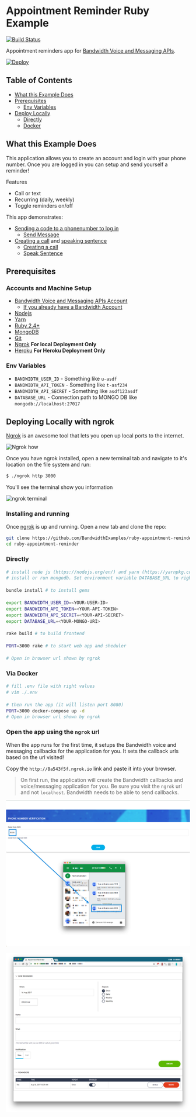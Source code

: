 # Appointment Reminder Ruby Example

[![Build Status](https://travis-ci.org/BandwidthExamples/ruby-appointment-reminder.svg?branch=master)](https://travis-ci.org/BandwidthExamples/ruby-appointment-reminder)

Appointment reminders app for [Bandwidth Voice and Messaging APIs](http://dev.bandwidth.com).

[![Deploy](https://www.herokucdn.com/deploy/button.svg)](https://heroku.com/deploy)

## Table of Contents

* [What this Example Does](#what-this-example-does)
* [Prerequisites](#prerequisites)
    * [Env Variables](#env-variables)
* [Deploy Locally](#deploying-locally-with-ngrok)
    * [Directly](#directly)
    * [Docker](#via-docker)

## What this Example Does

This application allows you to create an account and login with your phone number. Once you are logged in you can setup and send yourself a reminder!

Features
* Call or text
* Recurring (daily, weekly)
* Toggle reminders on/off

This app demonstrates:
* [Sending a code to a phonenumber to log in](http://dev.bandwidth.com/howto/sendSMSMMS.html)
    * [Send Message](https://github.com/BandwidthExamples/ruby-appointment-reminder/blob/master/helper.rb#L64)
* [Creating a call](http://dev.bandwidth.com/howto/outboundCall.html) and [speaking sentence](http://dev.bandwidth.com/ap-docs/methods/calls/postCallsCallIdAudio.html)
    * [Creating a call](https://github.com/BandwidthExamples/ruby-appointment-reminder/blob/master/reminder_scheduler.rb#L34)
    * [Speak Sentence](https://github.com/BandwidthExamples/ruby-appointment-reminder/blob/master/app.rb#L66)

## Prerequisites

### Accounts and Machine Setup
* [Bandwidth Voice and Messaging APIs Account](http://dev.bandwidth.com)
    * [If you already have a Bandwidth Account](http://dev.bandwidth.com/security.html)
* [Nodejs](https://nodejs.org/en/)
* [Yarn](https://yarnpkg.com/)
* [Ruby 2.4+](https://www.ruby-lang.org)
* [MongoDB](https://docs.mongodb.com/manual/installation)
* [Git](https://git-scm.com/)
* [Ngrok](https://ngrok.com/) **For local Deployment Only**
* [Heroku](https://signup.heroku.com/) **For Heroku Deployment Only**

### Env Variables
* `BANDWIDTH_USER_ID` - Something like `u-asdf`
* `BANDWIDTH_API_TOKEN` - Something like `t-asf234`
* `BANDWIDTH_API_SECRET` - Something like `asdf123asdf`
* `DATABASE_URL` - Connection path to MONGO DB like `mongodb://localhost:27017`

## Deploying Locally with ngrok

[Ngrok](https://ngrok.com) is an awesome tool that lets you open up local ports to the internet.

![Ngrok how](https://s3.amazonaws.com/bw-demo/ngrok_how.png)

Once you have ngrok installed, open a new terminal tab and navigate to it's location on the file system and run:

```bash
$ ./ngrok http 3000
```

You'll see the terminal show you information

![ngrok terminal](https://s3.amazonaws.com/bw-demo/ngrok_terminal.png)

### Installing and running

Once [ngrok](#deploying-locally-with-ngrok) is up and running. Open a new tab and clone the repo:

```bash
git clone https://github.com/BandwidthExamples/ruby-appointment-reminder.git
cd ruby-appointment-reminder
```

### Directly

```bash
# install node js (https://nodejs.org/en/) and yarn (https://yarnpkg.com/)
# install or run mongodb. Set environment variable DATABASE_URL to right value for your mongodb instance

bundle install # to install gems

export BANDWIDTH_USER_ID=<YOUR-USER-ID>
export BANDWIDTH_API_TOKEN=<YOUR-API-TOKEN>
export BANDWIDTH_API_SECRET=<YOUR-API-SECRET>
export DATABASE_URL=<YOUR-MONGO-URI>

rake build # to build frontend

PORT=3000 rake # to start web app and sheduler

# Open in browser url shown by ngrok

```

### Via Docker

```bash
# fill .env file with right values
# vim ./.env

# then run the app (it will listen port 8080)
PORT=3000 docker-compose up -d
# Open in browser url shown by ngrok

```


### Open the app using the `ngrok` url

When the app runs for the first time, it setups the Bandwidth voice and messaging callbacks for the application for you.  It sets the callback urls based on the url visited!

Copy the `http://8a543f5f.ngrok.io` link and paste it into your browser.

> On first run, the application will create the Bandwidth callbacks and voice/messaging application for you.  Be sure you visit the `ngrok` url and not `localhost`. Bandwidth needs to be able to send callbacks.

![landing page](readme_images/login.png)

![mainpage](readme_images/app_screenshot.png)